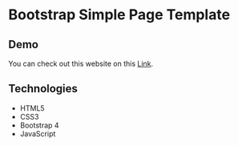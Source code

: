 # Bootstrap Simple Page Template

## Demo
You can check out this website on this [Link](https://sgarcia710.github.io/bootstrap4-platzi/).

## Technologies

* HTML5
* CSS3
* Bootstrap 4
* JavaScript
